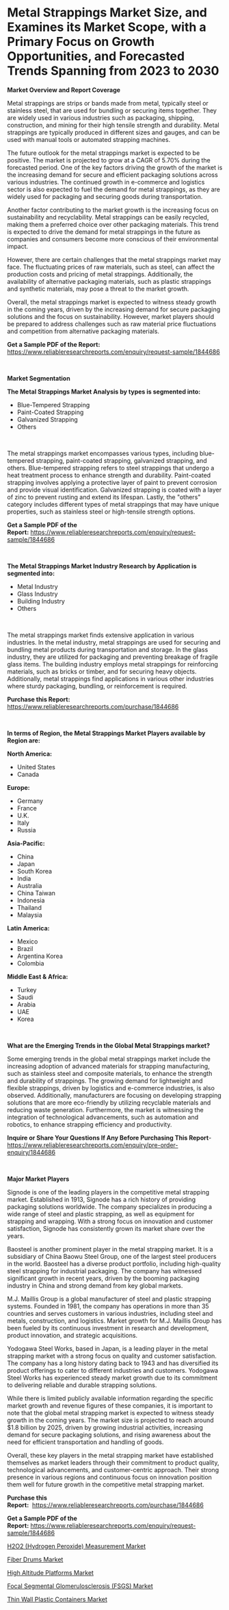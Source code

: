 <p><h1>Metal Strappings Market Size, and Examines its Market Scope, with a Primary Focus on Growth Opportunities, and Forecasted Trends Spanning from 2023 to 2030</h1></p><p><strong>Market Overview and Report Coverage</strong></p>
<p><p>Metal strappings are strips or bands made from metal, typically steel or stainless steel, that are used for bundling or securing items together. They are widely used in various industries such as packaging, shipping, construction, and mining for their high tensile strength and durability. Metal strappings are typically produced in different sizes and gauges, and can be used with manual tools or automated strapping machines.</p><p>The future outlook for the metal strappings market is expected to be positive. The market is projected to grow at a CAGR of 5.70% during the forecasted period. One of the key factors driving the growth of the market is the increasing demand for secure and efficient packaging solutions across various industries. The continued growth in e-commerce and logistics sector is also expected to fuel the demand for metal strappings, as they are widely used for packaging and securing goods during transportation.</p><p>Another factor contributing to the market growth is the increasing focus on sustainability and recyclability. Metal strappings can be easily recycled, making them a preferred choice over other packaging materials. This trend is expected to drive the demand for metal strappings in the future as companies and consumers become more conscious of their environmental impact.</p><p>However, there are certain challenges that the metal strappings market may face. The fluctuating prices of raw materials, such as steel, can affect the production costs and pricing of metal strappings. Additionally, the availability of alternative packaging materials, such as plastic strappings and synthetic materials, may pose a threat to the market growth.</p><p>Overall, the metal strappings market is expected to witness steady growth in the coming years, driven by the increasing demand for secure packaging solutions and the focus on sustainability. However, market players should be prepared to address challenges such as raw material price fluctuations and competition from alternative packaging materials.</p></p>
<p><strong>Get a Sample PDF of the Report:</strong> <a href="https://www.reliableresearchreports.com/enquiry/request-sample/1844686">https://www.reliableresearchreports.com/enquiry/request-sample/1844686</a></p>
<p>&nbsp;</p>
<p><strong>Market Segmentation</strong></p>
<p><strong>The Metal Strappings Market Analysis by types is segmented into:</strong></p>
<p><ul><li>Blue-Tempered Strapping</li><li>Paint-Coated Strapping</li><li>Galvanized Strapping</li><li>Others</li></ul></p>
<p>&nbsp;</p>
<p><p>The metal strappings market encompasses various types, including blue-tempered strapping, paint-coated strapping, galvanized strapping, and others. Blue-tempered strapping refers to steel strappings that undergo a heat treatment process to enhance strength and durability. Paint-coated strapping involves applying a protective layer of paint to prevent corrosion and provide visual identification. Galvanized strapping is coated with a layer of zinc to prevent rusting and extend its lifespan. Lastly, the "others" category includes different types of metal strappings that may have unique properties, such as stainless steel or high-tensile strength options.</p></p>
<p><strong>Get a Sample PDF of the Report:</strong>&nbsp;<a href="https://www.reliableresearchreports.com/enquiry/request-sample/1844686">https://www.reliableresearchreports.com/enquiry/request-sample/1844686</a></p>
<p>&nbsp;</p>
<p><strong>The Metal Strappings Market Industry Research by Application is segmented into:</strong></p>
<p><ul><li>Metal Industry</li><li>Glass Industry</li><li>Building Industry</li><li>Others</li></ul></p>
<p>&nbsp;</p>
<p><p>The metal strappings market finds extensive application in various industries. In the metal industry, metal strappings are used for securing and bundling metal products during transportation and storage. In the glass industry, they are utilized for packaging and preventing breakage of fragile glass items. The building industry employs metal strappings for reinforcing materials, such as bricks or timber, and for securing heavy objects. Additionally, metal strappings find applications in various other industries where sturdy packaging, bundling, or reinforcement is required.</p></p>
<p><strong>Purchase this Report:</strong>&nbsp; <a href="https://www.reliableresearchreports.com/purchase/1844686">https://www.reliableresearchreports.com/purchase/1844686</a></p>
<p>&nbsp;</p>
<p><strong>In terms of Region, the Metal Strappings Market Players available by Region are:</strong></p>
<p>
    <p> <strong> North America: </strong>
        <ul>
            <li>United States</li>
            <li>Canada</li>
        </ul>
        </p> 
    <p> <strong> Europe: </strong>
        <ul>
            <li>Germany</li>
            <li>France</li>
            <li>U.K.</li>
            <li>Italy</li>
            <li>Russia</li>
        </ul>
        </p> 
    <p> <strong> Asia-Pacific: </strong>
        <ul>
            <li>China</li>
            <li>Japan</li>
            <li>South Korea</li>
            <li>India</li>
            <li>Australia</li>
            <li>China Taiwan</li>
            <li>Indonesia</li>
            <li>Thailand</li>
            <li>Malaysia</li>
        </ul>
        </p> 
    <p> <strong> Latin America: </strong>
        <ul>
            <li>Mexico</li>
            <li>Brazil</li>
            <li>Argentina Korea</li>
            <li>Colombia</li>
        </ul>
        </p> 
    <p> <strong> Middle East & Africa: </strong>
        <ul>
            <li>Turkey</li>
            <li>Saudi</li>
            <li>Arabia</li>
            <li>UAE</li>
            <li>Korea</li>
        </ul>
    </p>
    </p>
<p>&nbsp;</p>
<p><strong>What are the Emerging Trends in the Global Metal Strappings market?</strong></p>
<p><p>Some emerging trends in the global metal strappings market include the increasing adoption of advanced materials for strapping manufacturing, such as stainless steel and composite materials, to enhance the strength and durability of strappings. The growing demand for lightweight and flexible strappings, driven by logistics and e-commerce industries, is also observed. Additionally, manufacturers are focusing on developing strapping solutions that are more eco-friendly by utilizing recyclable materials and reducing waste generation. Furthermore, the market is witnessing the integration of technological advancements, such as automation and robotics, to enhance strapping efficiency and productivity.</p></p>
<p><strong>Inquire or Share Your Questions If Any Before Purchasing This Report</strong>- <a href="https://www.reliableresearchreports.com/enquiry/pre-order-enquiry/1844686">https://www.reliableresearchreports.com/enquiry/pre-order-enquiry/1844686</a></p>
<p>&nbsp;</p>
<p><strong>Major Market Players</strong></p>
<p><p>Signode is one of the leading players in the competitive metal strapping market. Established in 1913, Signode has a rich history of providing packaging solutions worldwide. The company specializes in producing a wide range of steel and plastic strapping, as well as equipment for strapping and wrapping. With a strong focus on innovation and customer satisfaction, Signode has consistently grown its market share over the years.</p><p>Baosteel is another prominent player in the metal strapping market. It is a subsidiary of China Baowu Steel Group, one of the largest steel producers in the world. Baosteel has a diverse product portfolio, including high-quality steel strapping for industrial packaging. The company has witnessed significant growth in recent years, driven by the booming packaging industry in China and strong demand from key global markets.</p><p>M.J. Maillis Group is a global manufacturer of steel and plastic strapping systems. Founded in 1981, the company has operations in more than 35 countries and serves customers in various industries, including steel and metals, construction, and logistics. Market growth for M.J. Maillis Group has been fueled by its continuous investment in research and development, product innovation, and strategic acquisitions.</p><p>Yodogawa Steel Works, based in Japan, is a leading player in the metal strapping market with a strong focus on quality and customer satisfaction. The company has a long history dating back to 1943 and has diversified its product offerings to cater to different industries and customers. Yodogawa Steel Works has experienced steady market growth due to its commitment to delivering reliable and durable strapping solutions.</p><p>While there is limited publicly available information regarding the specific market growth and revenue figures of these companies, it is important to note that the global metal strapping market is expected to witness steady growth in the coming years. The market size is projected to reach around $1.8 billion by 2025, driven by growing industrial activities, increasing demand for secure packaging solutions, and rising awareness about the need for efficient transportation and handling of goods.</p><p>Overall, these key players in the metal strapping market have established themselves as market leaders through their commitment to product quality, technological advancements, and customer-centric approach. Their strong presence in various regions and continuous focus on innovation position them well for future growth in the competitive metal strapping market.</p></p>
<p><strong>Purchase this Report:</strong>&nbsp;&nbsp;<a href="https://www.reliableresearchreports.com/purchase/1844686">https://www.reliableresearchreports.com/purchase/1844686</a></p>
<p></p>
<p><strong>Get a Sample PDF of the Report:</strong>&nbsp;<a href="https://www.reliableresearchreports.com/enquiry/request-sample/1844686">https://www.reliableresearchreports.com/enquiry/request-sample/1844686</a></p>
<p><p><a href="https://www.linkedin.com/pulse/h2o2-hydrogen-peroxide-measurement-market-challenges-opportunities-1ldte/">H2O2 (Hydrogen Peroxide) Measurement Market</a></p><p><a href="https://github.com/ambrozg/Market-Research-Report-List-1/blob/main/fiber-drums-market.md">Fiber Drums Market</a></p><p><a href="https://medium.com/@entelaloshi55/high-altitude-platforms-market-size-and-market-trends-complete-industry-overview-2023-to-2030-fd0bf93bf391">High Altitude Platforms Market</a></p><p><a href="https://www.linkedin.com/pulse/decoding-focal-segmental-glomerulosclerosis-fsgs-market-deep-7o38e/">Focal Segmental Glomerulosclerosis (FSGS) Market</a></p><p><a href="https://github.com/gshchiplitsov/Market-Research-Report-List-1/blob/main/thin-wall-plastic-containers-market.md">Thin Wall Plastic Containers Market</a></p></p>